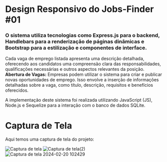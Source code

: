 <h1>Design Responsivo do Jobs-Finder #01</h1>

  <h3>O sistema utiliza tecnologias como Express.js para o backend, Handlebars para a renderização de páginas dinâmicas e Bootstrap para a estilização e componentes de interface.</h3>
 
  <p>Cada vaga de emprego listada apresenta uma descrição detalhada, oferecendo aos candidatos uma compreensão clara das responsabilidades, qualificações necessárias e outros aspectos relevantes da posição. 
  <strong>Abertura de Vagas:</strong> Empresas podem utilizar o sistema para criar e publicar novas oportunidades de emprego. Isso envolve a inserção de informações detalhadas sobre a vaga, como título, descrição, requisitos e benefícios oferecidos.</p>
<p>A implementação deste sistema foi realizada utilizando JavaScript (JS), Node.js e Sequelize para a interação com o banco de dados SQLite.</p>


  <h1>Captura de Tela</h1>
  <p>Aqui temos uma captura de tela do projeto:</p>

![Captura de tela](https://github.com/Venoshk/Job-Finder/assets/104791837/74f51fc7-eb7a-4c95-8668-51a7276f6c26)
![Captura de tela(2)](https://github.com/Venoshk/Job-Finder/assets/104791837/4dfad111-f990-4467-b564-60cbd6c6174e)
![Captura de tela 2024-02-20 102429](https://github.com/Venoshk/Job-Finder/assets/104791837/7b471691-7a15-4020-9a21-c669be2df4ff)
